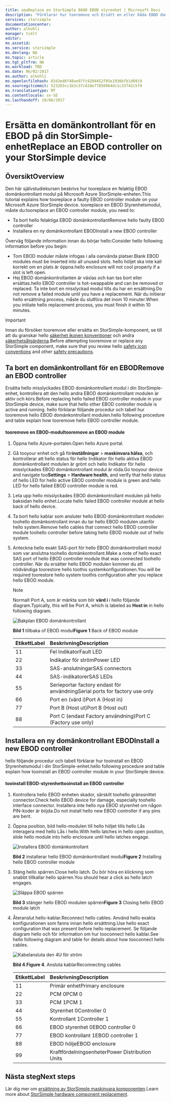```yaml
---
title: aaaReplace en StorSimple 8600 EBOD styrenhet | Microsoft Docs
description: "Förklarar hur tooremove och Ersätt en eller båda EBOD domänkontrollanter på en StorSimple 8600-enhet."
services: storsimple
documentationcenter: 
author: alkohli
manager: timlt
editor: 
ms.assetid: 
ms.service: storsimple
ms.devlang: NA
ms.topic: article
ms.tgt_pltfrm: NA
ms.workload: TBD
ms.date: 06/02/2017
ms.author: alkohli
ms.openlocfilehash: 8343ed6f48ae97fc9204452f85e1936bfb1d6919
ms.sourcegitcommit: 523283cc1b3c37c428e77850964dc1c33742c5f0
ms.translationtype: MT
ms.contentlocale: sv-SE
ms.lasthandoff: 10/06/2017
---
```

# <a name="replace-an-ebod-controller-on-your-storsimple-device"></a><span data-ttu-id="0cff1-103">Ersätta en domänkontrollant för en EBOD på din StorSimple-enhet</span><span class="sxs-lookup"><span data-stu-id="0cff1-103">Replace an EBOD controller on your StorSimple device</span></span>

## <a name="overview"></a><span data-ttu-id="0cff1-104">Översikt</span><span class="sxs-lookup"><span data-stu-id="0cff1-104">Overview</span></span>
<span data-ttu-id="0cff1-105">Den här självstudiekursen beskrivs hur tooreplace en felaktig EBOD domänkontrollant modul på Microsoft Azure StorSimple-enheten.</span><span class="sxs-lookup"><span data-stu-id="0cff1-105">This tutorial explains how tooreplace a faulty EBOD controller module on your Microsoft Azure StorSimple device.</span></span> <span data-ttu-id="0cff1-106">tooreplace en EBOD Styrenhetsmodul, måste du:</span><span class="sxs-lookup"><span data-stu-id="0cff1-106">tooreplace an EBOD controller module, you need to:</span></span>

* <span data-ttu-id="0cff1-107">Ta bort hello felaktiga EBOD domänkontrollant</span><span class="sxs-lookup"><span data-stu-id="0cff1-107">Remove hello faulty EBOD controller</span></span>
* <span data-ttu-id="0cff1-108">Installera en ny domänkontrollant EBOD</span><span class="sxs-lookup"><span data-stu-id="0cff1-108">Install a new EBOD controller</span></span>

<span data-ttu-id="0cff1-109">Överväg följande information innan du börjar hello:</span><span class="sxs-lookup"><span data-stu-id="0cff1-109">Consider hello following information before you begin:</span></span>

* <span data-ttu-id="0cff1-110">Tom EBOD moduler måste infogas i alla oanvända platser.</span><span class="sxs-lookup"><span data-stu-id="0cff1-110">Blank EBOD modules must be inserted into all unused slots.</span></span> <span data-ttu-id="0cff1-111">hello höljet ska inte kall korrekt om en plats är öppna.</span><span class="sxs-lookup"><span data-stu-id="0cff1-111">hello enclosure will not cool properly if a slot is left open.</span></span>
* <span data-ttu-id="0cff1-112">Hej EBOD domänkontrollanten är växlas och kan tas bort eller ersättas.</span><span class="sxs-lookup"><span data-stu-id="0cff1-112">hello EBOD controller is hot-swappable and can be removed or replaced.</span></span> <span data-ttu-id="0cff1-113">Ta inte bort en misslyckad modul tills du har en ersättning.</span><span class="sxs-lookup"><span data-stu-id="0cff1-113">Do not remove a failed module until you have a replacement.</span></span> <span data-ttu-id="0cff1-114">När du initierar hello ersättning process, måste du slutföra det inom 10 minuter.</span><span class="sxs-lookup"><span data-stu-id="0cff1-114">When you initiate hello replacement process, you must finish it within 10 minutes.</span></span>

> [!IMPORTANT]
> <span data-ttu-id="0cff1-115">Innan du försöker tooremove eller ersätta en StorSimple-komponent, se till att du granskar hello [säkerhet ikonen konventioner](storsimple-safety.md#safety-icon-conventions) och andra [säkerhetsåtgärderna](storsimple-safety.md).</span><span class="sxs-lookup"><span data-stu-id="0cff1-115">Before attempting tooremove or replace any StorSimple component, make sure that you review hello [safety icon conventions](storsimple-safety.md#safety-icon-conventions) and other [safety precautions](storsimple-safety.md).</span></span>

## <a name="remove-an-ebod-controller"></a><span data-ttu-id="0cff1-116">Ta bort en domänkontrollant för en EBOD</span><span class="sxs-lookup"><span data-stu-id="0cff1-116">Remove an EBOD controller</span></span>
<span data-ttu-id="0cff1-117">Ersätta hello misslyckades EBOD domänkontrollant modul i din StorSimple-enhet, kontrollera att den hello andra EBOD domänkontrollant modulen är aktiv och körs.</span><span class="sxs-lookup"><span data-stu-id="0cff1-117">Before replacing hello failed EBOD controller module in your StorSimple device, make sure that hello other EBOD controller module is active and running.</span></span> <span data-ttu-id="0cff1-118">hello förklarar följande procedur och tabell hur tooremove hello EBOD domänkontrollant modulen.</span><span class="sxs-lookup"><span data-stu-id="0cff1-118">hello following procedure and table explain how tooremove hello EBOD controller module.</span></span>

#### <a name="tooremove-an-ebod-module"></a><span data-ttu-id="0cff1-119">tooremove en EBOD-modul</span><span class="sxs-lookup"><span data-stu-id="0cff1-119">tooremove an EBOD module</span></span>
1. <span data-ttu-id="0cff1-120">Öppna hello Azure-portalen.</span><span class="sxs-lookup"><span data-stu-id="0cff1-120">Open hello Azure portal.</span></span>
2. <span data-ttu-id="0cff1-121">Gå tooyour enhet och gå för**inställningar** > **maskinvara hälsa**, och kontrollerar att hello status för hello Indikator för hello aktiva EBOD domänkontrollant modulen är grönt och hello Indikator för hello misslyckades EBOD domänkontrollant modul är röda.</span><span class="sxs-lookup"><span data-stu-id="0cff1-121">Go tooyour device and navigate too**Settings** > **Hardware health**, and verify that hello status of hello LED for hello active EBOD controller module is green and hello LED for hello failed EBOD controller module is red.</span></span>
3. <span data-ttu-id="0cff1-122">Leta upp hello misslyckades EBOD domänkontrollant modulen på hello baksidan hello enhet.</span><span class="sxs-lookup"><span data-stu-id="0cff1-122">Locate hello failed EBOD controller module at hello back of hello device.</span></span>
4. <span data-ttu-id="0cff1-123">Ta bort hello kablar som ansluter hello EBOD domänkontrollant modulen toohello domänkontrollant innan du tar hello EBOD modulen utanför hello system.</span><span class="sxs-lookup"><span data-stu-id="0cff1-123">Remove hello cables that connect hello EBOD controller module toohello controller before taking hello EBOD module out of hello system.</span></span>
5. <span data-ttu-id="0cff1-124">Anteckna hello exakt SAS-port för hello EBOD domänkontrollant modul som var anslutna toohello domänkontrollant.</span><span class="sxs-lookup"><span data-stu-id="0cff1-124">Make a note of hello exact SAS port of hello EBOD controller module that was connected toohello controller.</span></span> <span data-ttu-id="0cff1-125">När du ersätter hello EBOD modulen kommer du att nödvändiga toorestore hello toothis systemkonfigurationen.</span><span class="sxs-lookup"><span data-stu-id="0cff1-125">You will be required toorestore hello system toothis configuration after you replace hello EBOD module.</span></span>
   
   > [!NOTE]
   > <span data-ttu-id="0cff1-126">Normalt Port A, som är märkta som blir **värd i** i hello följande diagram.</span><span class="sxs-lookup"><span data-stu-id="0cff1-126">Typically, this will be Port A, which is labeled as **Host in** in hello following diagram.</span></span>
   
    ![Bakplan EBOD domänkontrollant](./media/storsimple-ebod-controller-replacement/IC741049.png)
   
     <span data-ttu-id="0cff1-128">**Bild 1** tillbaka of EBOD modul</span><span class="sxs-lookup"><span data-stu-id="0cff1-128">**Figure 1** Back of EBOD module</span></span>
   
   | <span data-ttu-id="0cff1-129">Etikett</span><span class="sxs-lookup"><span data-stu-id="0cff1-129">Label</span></span> | <span data-ttu-id="0cff1-130">Beskrivning</span><span class="sxs-lookup"><span data-stu-id="0cff1-130">Description</span></span> |
   |:--- |:--- |
   | <span data-ttu-id="0cff1-131">1</span><span class="sxs-lookup"><span data-stu-id="0cff1-131">1</span></span> |<span data-ttu-id="0cff1-132">Fel Indikator</span><span class="sxs-lookup"><span data-stu-id="0cff1-132">Fault LED</span></span> |
   | <span data-ttu-id="0cff1-133">2</span><span class="sxs-lookup"><span data-stu-id="0cff1-133">2</span></span> |<span data-ttu-id="0cff1-134">Indikator för ström</span><span class="sxs-lookup"><span data-stu-id="0cff1-134">Power LED</span></span> |
   | <span data-ttu-id="0cff1-135">3</span><span class="sxs-lookup"><span data-stu-id="0cff1-135">3</span></span> |<span data-ttu-id="0cff1-136">SAS-anslutningar</span><span class="sxs-lookup"><span data-stu-id="0cff1-136">SAS connectors</span></span> |
   | <span data-ttu-id="0cff1-137">4</span><span class="sxs-lookup"><span data-stu-id="0cff1-137">4</span></span> |<span data-ttu-id="0cff1-138">SAS-indikatorer</span><span class="sxs-lookup"><span data-stu-id="0cff1-138">SAS LEDs</span></span> |
   | <span data-ttu-id="0cff1-139">5</span><span class="sxs-lookup"><span data-stu-id="0cff1-139">5</span></span> |<span data-ttu-id="0cff1-140">Serieportar factory endast för användning</span><span class="sxs-lookup"><span data-stu-id="0cff1-140">Serial ports for factory use only</span></span> |
   | <span data-ttu-id="0cff1-141">6</span><span class="sxs-lookup"><span data-stu-id="0cff1-141">6</span></span> |<span data-ttu-id="0cff1-142">Port en (värd i)</span><span class="sxs-lookup"><span data-stu-id="0cff1-142">Port A (Host in)</span></span> |
   | <span data-ttu-id="0cff1-143">7</span><span class="sxs-lookup"><span data-stu-id="0cff1-143">7</span></span> |<span data-ttu-id="0cff1-144">Port B (Host ut)</span><span class="sxs-lookup"><span data-stu-id="0cff1-144">Port B (Host out)</span></span> |
   | <span data-ttu-id="0cff1-145">8</span><span class="sxs-lookup"><span data-stu-id="0cff1-145">8</span></span> |<span data-ttu-id="0cff1-146">Port C (endast Factory användning)</span><span class="sxs-lookup"><span data-stu-id="0cff1-146">Port C (Factory use only)</span></span> |

## <a name="install-a-new-ebod-controller"></a><span data-ttu-id="0cff1-147">Installera en ny domänkontrollant EBOD</span><span class="sxs-lookup"><span data-stu-id="0cff1-147">Install a new EBOD controller</span></span>
<span data-ttu-id="0cff1-148">hello följande procedur och tabell förklarar hur tooinstall en EBOD Styrenhetsmodul i din StorSimple-enhet.</span><span class="sxs-lookup"><span data-stu-id="0cff1-148">hello following procedure and table explain how tooinstall an EBOD controller module in your StorSimple device.</span></span>

#### <a name="tooinstall-an-ebod-controller"></a><span data-ttu-id="0cff1-149">tooinstall EBOD-styrenhet</span><span class="sxs-lookup"><span data-stu-id="0cff1-149">tooinstall an EBOD controller</span></span>
1. <span data-ttu-id="0cff1-150">Kontrollera hello EBOD enheten skador, särskilt toohello gränssnittet connector.</span><span class="sxs-lookup"><span data-stu-id="0cff1-150">Check hello EBOD device for damage, especially toohello interface connector.</span></span> <span data-ttu-id="0cff1-151">Installera inte hello nya EBOD styrenhet om någon PIN-koder är böjda.</span><span class="sxs-lookup"><span data-stu-id="0cff1-151">Do not install hello new EBOD controller if any pins are bent.</span></span>
2. <span data-ttu-id="0cff1-152">Öppna position, bild hello-modulen till hello höljet tills hello Lås interagera med hello Lås i hello.</span><span class="sxs-lookup"><span data-stu-id="0cff1-152">With hello latches in hello open position, slide hello module into hello enclosure until hello latches engage.</span></span>
   
    ![Installera EBOD domänkontrollant](./media/storsimple-ebod-controller-replacement/IC741050.png)
   
    <span data-ttu-id="0cff1-154">**Bild 2** installerar hello EBOD domänkontrollant modul</span><span class="sxs-lookup"><span data-stu-id="0cff1-154">**Figure 2**  Installing hello EBOD controller module</span></span>
3. <span data-ttu-id="0cff1-155">Stäng hello spärren.</span><span class="sxs-lookup"><span data-stu-id="0cff1-155">Close hello latch.</span></span> <span data-ttu-id="0cff1-156">Du bör höra en klickning som snabbt tillkallar hello spärren.</span><span class="sxs-lookup"><span data-stu-id="0cff1-156">You should hear a click as hello latch engages.</span></span>
   
    ![Släppa EBOD spärren](./media/storsimple-ebod-controller-replacement/IC741047.png)
   
    <span data-ttu-id="0cff1-158">**Bild 3** stänger hello EBOD modulen spärren</span><span class="sxs-lookup"><span data-stu-id="0cff1-158">**Figure 3**  Closing hello EBOD module latch</span></span>
4. <span data-ttu-id="0cff1-159">Återanslut hello-kablar.</span><span class="sxs-lookup"><span data-stu-id="0cff1-159">Reconnect hello cables.</span></span> <span data-ttu-id="0cff1-160">Använd hello exakta konfigurationen som fanns innan hello ersättning.</span><span class="sxs-lookup"><span data-stu-id="0cff1-160">Use hello exact configuration that was present before hello replacement.</span></span> <span data-ttu-id="0cff1-161">Se följande diagram hello och för information om hur tooconnect hello kablar.</span><span class="sxs-lookup"><span data-stu-id="0cff1-161">See hello following diagram and table for details about how tooconnect hello cables.</span></span>
   
    ![Kabelansluta den 4U för ström](./media/storsimple-ebod-controller-replacement/IC770723.png)
   
    <span data-ttu-id="0cff1-163">**Bild 4**.</span><span class="sxs-lookup"><span data-stu-id="0cff1-163">**Figure 4**.</span></span> <span data-ttu-id="0cff1-164">Ansluta kablar</span><span class="sxs-lookup"><span data-stu-id="0cff1-164">Reconnecting cables</span></span>
   
   | <span data-ttu-id="0cff1-165">Etikett</span><span class="sxs-lookup"><span data-stu-id="0cff1-165">Label</span></span> | <span data-ttu-id="0cff1-166">Beskrivning</span><span class="sxs-lookup"><span data-stu-id="0cff1-166">Description</span></span> |
   |:--- |:--- |
   | <span data-ttu-id="0cff1-167">1</span><span class="sxs-lookup"><span data-stu-id="0cff1-167">1</span></span> |<span data-ttu-id="0cff1-168">Primär enhet</span><span class="sxs-lookup"><span data-stu-id="0cff1-168">Primary enclosure</span></span> |
   | <span data-ttu-id="0cff1-169">2</span><span class="sxs-lookup"><span data-stu-id="0cff1-169">2</span></span> |<span data-ttu-id="0cff1-170">PCM 0</span><span class="sxs-lookup"><span data-stu-id="0cff1-170">PCM 0</span></span> |
   | <span data-ttu-id="0cff1-171">3</span><span class="sxs-lookup"><span data-stu-id="0cff1-171">3</span></span> |<span data-ttu-id="0cff1-172">PCM 1</span><span class="sxs-lookup"><span data-stu-id="0cff1-172">PCM 1</span></span> |
   | <span data-ttu-id="0cff1-173">4</span><span class="sxs-lookup"><span data-stu-id="0cff1-173">4</span></span> |<span data-ttu-id="0cff1-174">Styrenhet 0</span><span class="sxs-lookup"><span data-stu-id="0cff1-174">Controller 0</span></span> |
   | <span data-ttu-id="0cff1-175">5</span><span class="sxs-lookup"><span data-stu-id="0cff1-175">5</span></span> |<span data-ttu-id="0cff1-176">Kontrollant 1</span><span class="sxs-lookup"><span data-stu-id="0cff1-176">Controller 1</span></span> |
   | <span data-ttu-id="0cff1-177">6</span><span class="sxs-lookup"><span data-stu-id="0cff1-177">6</span></span> |<span data-ttu-id="0cff1-178">EBOD styrenhet 0</span><span class="sxs-lookup"><span data-stu-id="0cff1-178">EBOD controller 0</span></span> |
   | <span data-ttu-id="0cff1-179">7</span><span class="sxs-lookup"><span data-stu-id="0cff1-179">7</span></span> |<span data-ttu-id="0cff1-180">EBOD kontrollant 1</span><span class="sxs-lookup"><span data-stu-id="0cff1-180">EBOD controller 1</span></span> |
   | <span data-ttu-id="0cff1-181">8</span><span class="sxs-lookup"><span data-stu-id="0cff1-181">8</span></span> |<span data-ttu-id="0cff1-182">EBOD hölje</span><span class="sxs-lookup"><span data-stu-id="0cff1-182">EBOD enclosure</span></span> |
   | <span data-ttu-id="0cff1-183">9</span><span class="sxs-lookup"><span data-stu-id="0cff1-183">9</span></span> |<span data-ttu-id="0cff1-184">Kraftfördelningsenheter</span><span class="sxs-lookup"><span data-stu-id="0cff1-184">Power Distribution Units</span></span> |

## <a name="next-steps"></a><span data-ttu-id="0cff1-185">Nästa steg</span><span class="sxs-lookup"><span data-stu-id="0cff1-185">Next steps</span></span>
<span data-ttu-id="0cff1-186">Lär dig mer om [ersättning av StorSimple maskinvara komponenten](storsimple-8000-hardware-component-replacement.md).</span><span class="sxs-lookup"><span data-stu-id="0cff1-186">Learn more about [StorSimple hardware component replacement](storsimple-8000-hardware-component-replacement.md).</span></span>

